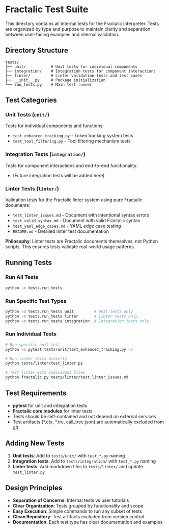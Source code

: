 # Fractalic Test Suite

This directory contains all internal tests for the Fractalic interpreter. Tests are organized by type and purpose to maintain clarity and separation between user-facing examples and internal validation.

## Directory Structure

```
tests/
├── unit/           # Unit tests for individual components
├── integration/    # Integration tests for component interactions  
├── linter/         # Linter validation tests and test cases
├── __init__.py     # Package initialization
└── run_tests.py    # Main test runner
```

## Test Categories

### Unit Tests (`unit/`)
Tests for individual components and functions:
- `test_enhanced_tracking.py` - Token tracking system tests
- `test_tool_filtering.py` - Tool filtering mechanism tests

### Integration Tests (`integration/`)
Tests for component interactions and end-to-end functionality:
- (Future integration tests will be added here)

### Linter Tests (`linter/`)
Validation tests for the Fractalic linter system using pure Fractalic documents:
- `test_linter_issues.md` - Document with intentional syntax errors
- `test_valid_syntax.md` - Document with valid Fractalic syntax  
- `test_yaml_edge_cases.md` - YAML edge case testing
- `README.md` - Detailed linter test documentation

**Philosophy**: Linter tests are Fractalic documents themselves, not Python scripts. This ensures tests validate real-world usage patterns.

## Running Tests

### Run All Tests
```bash
python -m tests.run_tests
```

### Run Specific Test Types
```bash
python -m tests.run_tests unit         # Unit tests only
python -m tests.run_tests linter       # Linter tests only  
python -m tests.run_tests integration  # Integration tests only
```

### Run Individual Tests
```bash
# Run specific unit test
python -m pytest tests/unit/test_enhanced_tracking.py -v

# Run linter tests directly
python tests/linter/test_linter.py

# Test linter with individual files
python fractalic.py tests/linter/test_linter_issues.md
```

## Test Requirements

- **pytest** for unit and integration tests
- **Fractalic core modules** for linter tests
- Tests should be self-contained and not depend on external services
- Test artifacts (*.ctx, *.trc, call_tree.json) are automatically excluded from git

## Adding New Tests

1. **Unit tests**: Add to `tests/unit/` with `test_*.py` naming
2. **Integration tests**: Add to `tests/integration/` with `test_*.py` naming  
3. **Linter tests**: Add markdown files to `tests/linter/` and update `test_linter.py`

## Design Principles

- **Separation of Concerns**: Internal tests vs user tutorials
- **Clear Organization**: Tests grouped by functionality and scope
- **Easy Execution**: Simple commands to run any subset of tests
- **Clean Repository**: Test artifacts excluded from version control
- **Documentation**: Each test type has clear documentation and examples
